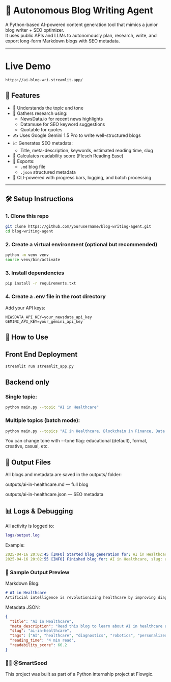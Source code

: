 # 🧠 Autonomous Blog Writing Agent

A Python-based AI-powered content generation tool that mimics a junior blog writer + SEO optimizer.  
It uses public APIs and LLMs to autonomously plan, research, write, and export long-form Markdown blogs with SEO metadata.

---
# Live Demo
```link
https://ai-blog-wri.streamlit.app/
```
## 🚀 Features

- 🧠 Understands the topic and tone
- 📰 Gathers research using:
  - NewsData.io for recent news highlights
  - Datamuse for SEO keyword suggestions
  - Quotable for quotes
- ✍️ Uses Google Gemini 1.5 Pro to write well-structured blogs
- 📈 Generates SEO metadata:
  - Title, meta-description, keywords, estimated reading time, slug
- 📘 Calculates readability score (Flesch Reading Ease)
- 💾 Exports:
  - `.md` blog file
  - `.json` structured metadata
- 🧰 CLI-powered with progress bars, logging, and batch processing

---

## 🛠 Setup Instructions

### 1. Clone this repo
```bash
git clone https://github.com/yourusername/blog-writing-agent.git
cd blog-writing-agent
```
### 2. Create a virtual environment (optional but recommended)
```bash
python -m venv venv
source venv/bin/activate
```
### 3. Install dependencies
```bash
pip install -r requirements.txt
```
### 4. Create a .env file in the root directory
Add your API keys:

```env
NEWSDATA_API_KEY=your_newsdata_api_key
GEMINI_API_KEY=your_gemini_api_key
```
## 🧪 How to Use


##  Front End Deployment
```bash
streamlit run streamlit_app.py
```

## Backend only

### Single topic:
```bash
python main.py --topic "AI in Healthcare"
```
### Multiple topics (batch mode):
```bash
python main.py --topics "AI in Healthcare, Blockchain in Finance, Data Privacy" --tone "formal"
```
You can change tone with --tone flag:
educational (default), formal, creative, casual, etc.

## 📁 Output Files
All blogs and metadata are saved in the outputs/ folder:

outputs/ai-in-healthcare.md — full blog

outputs/ai-in-healthcare.json — SEO metadata

## 📊 Logs & Debugging
All activity is logged to:

```lua
logs/output.log
```
Example:
```yaml
2025-04-16 20:02:45 [INFO] Started blog generation for: AI in Healthcare
2025-04-16 20:02:55 [INFO] Finished blog for: AI in Healthcare, slug: ai-in-healthcare, readability: 66.2
```
### 📸 Sample Output Preview
Markdown Blog:
```markdown
# AI in Healthcare
Artificial intelligence is revolutionizing healthcare by improving diagnostics, personalizing treatment, and optimizing hospital operations...
```
Metadata JSON:
```json
{
  "title": "AI In Healthcare",
  "meta_description": "Read this blog to learn about AI in healthcare and key insights.",
  "slug": "ai-in-healthcare",
  "tags": ["AI", "healthcare", "diagnostics", "robotics", "personalized medicine"],
  "reading_time": "4 min read",
  "readability_score": 66.2
}
```

### 👨‍💻 @SmartSood
This project was built as part of a Python internship project at Flowgic.

